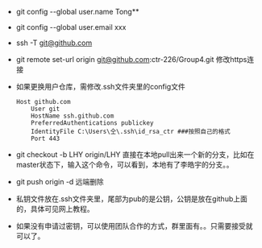 -  git config --global user.name Tong**

-  git config --global user.email   xxx

- ssh -T git@github.com

- git remote set-url origin git@github.com:ctr-226/Group4.git  修改https连接

- 如果更换用户仓库，需修改.ssh文件夹里的config文件

  ```
  Host github.com 
      User git
      HostName ssh.github.com
      PreferredAuthentications publickey
      IdentityFile C:\Users\仝\.ssh\id_rsa_ctr ###按照自己的格式
      Port 443
  ```

  

- git checkout -b LHY origin/LHY 直接在本地pull出来一个新的分支，比如在master状态下，输入这个命令，可以看到，本地有了李皓宇的分支。。

- git push origin -d <name> 远端删除

- 私钥文件放在.ssh文件夹里，尾部为pub的是公钥，公钥是放在github上面的，具体可见网上教程。

- 如果没有申请过密钥，可以使用团队合作的方式，群里面有。。只需要接受就可以了。

  

